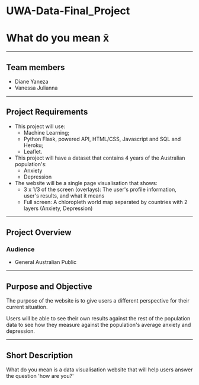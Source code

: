 # UWA-Data-Final_Project

# What do you mean x̄ #

*******************
## Team members 

- Diane Yaneza
- Vanessa Julianna

*******************
## Project Requirements

- This project will use: 
    * Machine Learning;
    * Python Flask, powered API, HTML/CSS, Javascript and SQL and Heroku;
    * Leaflet. 
- This project will have a dataset that contains 4 years of the Australian population's:
    * Anxiety
    * Depression
- The website will be a single page visualisation that shows:
    * 3 x 1/3 of the screen (overlays): The user's profile information, user's results, and what it means
    * Full screen: A chloropleth world map separated by countries with 2 layers (Anxiety, Depression) 
    
*************************
## Project Overview
### Audience
- General Australian Public

*************************
## Purpose and Objective
The purpose of the website is to give users a different perspective for their current situation.

Users will be able to see their own results against the rest of the population data to see how they measure against the population's average anxiety and depression. 

*************************
## Short Description

What do you mean is a data visualisation website that will help users answer the question 'how are you?'

